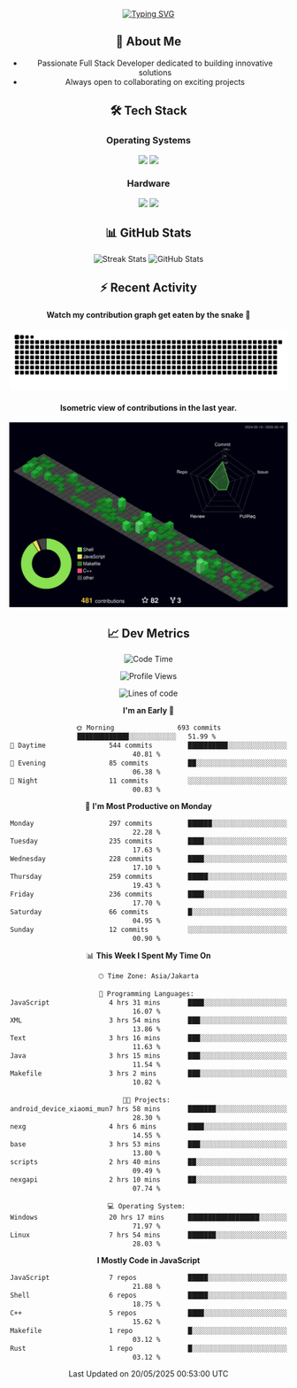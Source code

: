 <div align="center" style="max-width: 900px; margin: auto;">
<a href="https://github.com/thunderkex">
  <img src="https://readme-typing-svg.herokuapp.com?font=Fira+Code&pause=1000&center=true&vCenter=true&width=435&lines=Ha+ha!+I+am+here!;Told+you+a+storm+was+coming!" alt="Typing SVG" />
</a>

## 👋 About Me
- Passionate Full Stack Developer dedicated to building innovative solutions
- Always open to collaborating on exciting projects

## 🛠️ Tech Stack
### Operating Systems
<a href="#"><img src="https://img.shields.io/badge/Linux-FCC624?style=flat&logo=linux&logoColor=black"></a>
<a href="#"><img src="https://img.shields.io/badge/Windows-0078D6?style=flat&logo=windows&logoColor=white"></a>

### Hardware
<a href="#"><img src="https://img.shields.io/badge/Raspberry%20Pi-C51A4A?style=flat&logo=raspberrypi&logoColor=white"></a>
<a href="#"><img src="https://img.shields.io/badge/Arduino-00979D?style=flat&logo=Arduino&logoColor=white"></a>

## 📊 GitHub Stats
<div align="center">
  <img src="https://streak-stats.demolab.com?user=thunderkex&theme=tokyonight-duo&border_radius=20" alt="Streak Stats" />
  <img src="https://github-readme-stats.vercel.app/api?username=thunderkex&show_icons=true&theme=tokyonight&border_radius=20" alt="GitHub Stats" />
</div>

## ⚡ Recent Activity
<h4>Watch my contribution graph get eaten by the snake 🐍</h4>
<img width="600em" alt="thunderkex's Github commit snake" src="https://raw.githubusercontent.com/thunderkex/thunderkex/output/grid-snake-ov.svg" />

<h4>Isometric view of contributions in the last year.</h4>
<a href="./profile-3d-contrib/profile-night-green.svg">
	<img width="600em" src="./profile-3d-contrib/profile-night-green.svg">
</a>

## 📈 Dev Metrics
<!--START_SECTION:waka-->
![Code Time](http://img.shields.io/badge/Code%20Time-1%2C263%20hrs%2054%20mins-blue)

![Profile Views](http://img.shields.io/badge/Profile%20Views-1-blue)

![Lines of code](https://img.shields.io/badge/From%20Hello%20World%20I%27ve%20Written-3.4%20million%20lines%20of%20code-blue)

**I'm an Early 🐤** 

```text
🌞 Morning                693 commits         █████████████░░░░░░░░░░░░   51.99 % 
🌆 Daytime                544 commits         ██████████░░░░░░░░░░░░░░░   40.81 % 
🌃 Evening                85 commits          ██░░░░░░░░░░░░░░░░░░░░░░░   06.38 % 
🌙 Night                  11 commits          ░░░░░░░░░░░░░░░░░░░░░░░░░   00.83 % 
```
📅 **I'm Most Productive on Monday** 

```text
Monday                   297 commits         ██████░░░░░░░░░░░░░░░░░░░   22.28 % 
Tuesday                  235 commits         ████░░░░░░░░░░░░░░░░░░░░░   17.63 % 
Wednesday                228 commits         ████░░░░░░░░░░░░░░░░░░░░░   17.10 % 
Thursday                 259 commits         █████░░░░░░░░░░░░░░░░░░░░   19.43 % 
Friday                   236 commits         ████░░░░░░░░░░░░░░░░░░░░░   17.70 % 
Saturday                 66 commits          █░░░░░░░░░░░░░░░░░░░░░░░░   04.95 % 
Sunday                   12 commits          ░░░░░░░░░░░░░░░░░░░░░░░░░   00.90 % 
```


📊 **This Week I Spent My Time On** 

```text
🕑︎ Time Zone: Asia/Jakarta

💬 Programming Languages: 
JavaScript               4 hrs 31 mins       ████░░░░░░░░░░░░░░░░░░░░░   16.07 % 
XML                      3 hrs 54 mins       ███░░░░░░░░░░░░░░░░░░░░░░   13.86 % 
Text                     3 hrs 16 mins       ███░░░░░░░░░░░░░░░░░░░░░░   11.63 % 
Java                     3 hrs 15 mins       ███░░░░░░░░░░░░░░░░░░░░░░   11.54 % 
Makefile                 3 hrs 2 mins        ███░░░░░░░░░░░░░░░░░░░░░░   10.82 % 

🐱‍💻 Projects: 
android_device_xiaomi_mun7 hrs 58 mins       ███████░░░░░░░░░░░░░░░░░░   28.30 % 
nexg                     4 hrs 6 mins        ████░░░░░░░░░░░░░░░░░░░░░   14.55 % 
base                     3 hrs 53 mins       ███░░░░░░░░░░░░░░░░░░░░░░   13.80 % 
scripts                  2 hrs 40 mins       ██░░░░░░░░░░░░░░░░░░░░░░░   09.49 % 
nexgapi                  2 hrs 10 mins       ██░░░░░░░░░░░░░░░░░░░░░░░   07.74 % 

💻 Operating System: 
Windows                  20 hrs 17 mins      ██████████████████░░░░░░░   71.97 % 
Linux                    7 hrs 54 mins       ███████░░░░░░░░░░░░░░░░░░   28.03 % 
```

**I Mostly Code in JavaScript** 

```text
JavaScript               7 repos             █████░░░░░░░░░░░░░░░░░░░░   21.88 % 
Shell                    6 repos             █████░░░░░░░░░░░░░░░░░░░░   18.75 % 
C++                      5 repos             ████░░░░░░░░░░░░░░░░░░░░░   15.62 % 
Makefile                 1 repo              █░░░░░░░░░░░░░░░░░░░░░░░░   03.12 % 
Rust                     1 repo              █░░░░░░░░░░░░░░░░░░░░░░░░   03.12 % 
```




 Last Updated on 20/05/2025 00:53:00 UTC
<!--END_SECTION:waka-->
</div>
